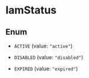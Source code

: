 

# IamStatus

## Enum


* `ACTIVE` (value: `"active"`)

* `DISABLED` (value: `"disabled"`)

* `EXPIRED` (value: `"expired"`)



